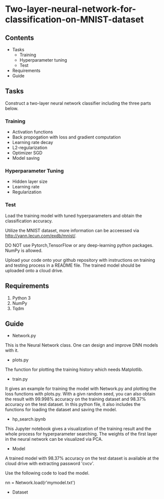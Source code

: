 # Two-layer-neural-network-for-classification-on-MNIST-dataset

## Contents
- Tasks
   - Training
   - Hyperparameter tuning
   - Test
- Requirements
- Guide


## Tasks
Construct a two-layer neural network classifier including the three parts below.

### Training
- Activation functions
- Back propogation with loss and gradient computation
- Learning rate decay
- L2-regularization
- Optimizer SGD
- Model saving

### Hyperparameter Tuning
- Hidden layer size
- Learning rate 
- Regularization

### Test
Load the training model with tuned hyperparameters and obtain the classification accuracy.

Utilize the MNIST dataset, more information can be acceessed via http://yann.lecun.com/exdb/mnist/.

DO NOT use Pytorch,TensorFlow or any deep-learning python packages. NumPy is allowed.

Upload your code onto your github repository with instructions on training and testing process in a README file. The trained model should be uploaded onto a cloud drive.



## Requirements
1. Python 3
2. NumPy
3. Tqdm

## Guide
- Network.py

This is the Neural Network class. One can design and improve DNN models with it.

- plots.py

The function for plotting the training history which needs Matplotlib.

- train.py

It gives an example for training the model with Network.py and plotting the loss functions with plots.py. With a givn random seed, you can also obtain the result with 99.998% accuracy on the training dataset and 98.37% accuracy on the test dataset. In this python file, it also includes the functions for loading the dataset and saving the model.

- hp_search.ipynb

This Jupyter notebook gives a visualization of the training result and the whole process for hyperparameter searching. The weights of the first layer in the neural network can be visualized via PCA. 

- Model

A trained model with 98.37% accuracy on the test dataset is available at the cloud drive with extracting password 'cvcv'.

Use the following code to load the model.

nn = Network.load(r'mymodel.txt')

- Dataset


